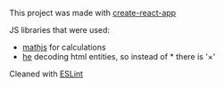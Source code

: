 This project was made with [create-react-app](https://github.com/facebookincubator/create-react-app)

JS libraries that were used:
- [mathjs](http://mathjs.org/index.html) for calculations
- [he](https://github.com/mathiasbynens/he) decoding html entities, so instead of * there is <span>'&times;'</span>

Cleaned with [ESLint](http://eslint.org/)


